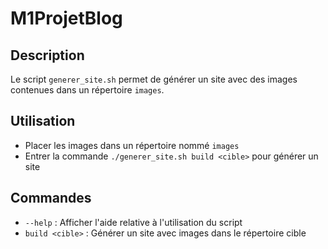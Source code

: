 # M1ProjetBlog

## Description
Le script `generer_site.sh` permet de générer un site avec des images contenues dans un répertoire `images`.

## Utilisation
- Placer les images dans un répertoire nommé `images`
- Entrer la commande `./generer_site.sh build <cible>` pour générer un site

## Commandes
- `--help` : Afficher l'aide relative à l'utilisation du script
- `build <cible>` : Générer un site avec images dans le répertoire cible
